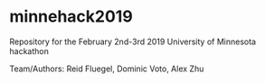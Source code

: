 # minnehack2019

Repository for the February 2nd-3rd 2019 University of Minnesota hackathon

Team/Authors: Reid Fluegel, Dominic Voto, Alex Zhu